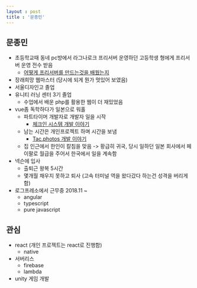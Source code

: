 ```yaml
---
layout : post
title : '문종민'
---
```


## 문종민

- 초등학교때 동네 pc방에서 라그나로크 프리서버 운영하던 고등학생 형에게 프리서버 운영 전수 받음
  - [어떻게 프리서버를 만드는것을 배웠는지](../life/how-to-learn-open-free-server)
- 장래희망 웹마스터 (당시에 되게 뭔가 멋있어 보였음)
- 서울디자인고 졸업
- 유니티 러닝 센터 3기 졸업
  - 수업에서 배운 php를 활용한 웹이 더 재밌었음
- vue좀 독학하다가 일본으로 워홀
  - 파트타이머 개발자로 개발자 일을 시작
    - [체크인 시스템 개발 이야기](../career/development-checkin)
  - 남는 시간은 개인프로젝트 하며 시간을 보냄
    - [Tac.photos 개발 이야기](../career/tac-photos-develop-after)
  - 집 인근에서 한인이 칼침을 맞음 -> 황급히 귀국, 당시 일하던 일본 회사에서 페이팔로 월급을 주어서 한국에서 일을 계속함
- 넥슨에 입사
  - 출퇴근 왕복 5시간
  - 몇개월 채우지 못하고 퇴사 (고속 터미널 역을 왔다갔다 하는건 성격을 버리게 함)
- 로그프레소에서 근무중 2018.11 ~
  - angular
  - typescript
  - pure javascript

## 관심

- react (개인 프로젝트는 react로 진행함)
  - native
- 서버리스
  - firebase
  - lambda
- unity 게임 개발
